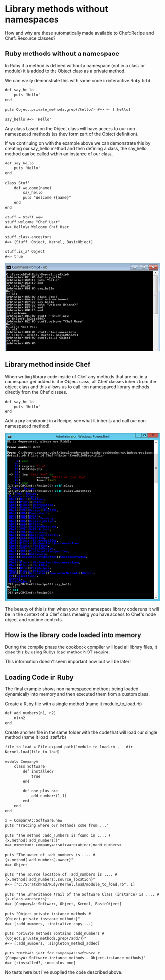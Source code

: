 Library methods without namespaces
==================================

How and why are these automatically made available to Chef::Recipe and Chef::Resource classes?

Ruby methods without a namespace
--------------------------------

In Ruby if a method is defined without a namespace (not in a class or module) it is added to the Object class as a private method.

We can easily demonstrate this with some code in interactive Ruby (irb).

````
def say_hello
	puts 'Hello'
end

puts Object.private_methods.grep(/hello/) #=> => [:hello]

say_hello #=> 'Hello'
````

Any class based on the Object class will have access to our non namespaced methods (as they form part of the Object definition).

If we continuing on with the example above we can demonstrate this by creating our say_hello method and then defining a class, the say_hello method can be called within an instance of our class.

````
def say_hello
	puts 'Hello'
end

class Stuff
	def welcome(name)
		say_hello
		puts "Welcome #{name}"
	end
end

stuff = Stuff.new
stuff.welcome "Chef User" 
#=> Hello\n Welcome Chef User

stuff.class.ancestors 
#=> [Stuff, Object, Kernel, BasicObject]

stuff.is_a? Object 
#=> true
````

![Image of say_hello method on Stuff class](images/say_hello.png)

Library method inside Chef
--------------------------

When writing library code inside of Chef any methods that are not in a namespace get added to the Object class, all Chef classes inherit from the object class and this allows us to call non namespaced library methods directly from the Chef classes.

````
def say_hello
	puts 'Hello'
end
````

Add a pry breakpoint in a Recipe, see what it inherits and call our non namespaced method!

![Image of say_hello method on Chef::Recipe class](images/say_hello_recipe.png)

The beauty of this is that when your non namespace library code runs it will be in the context of a Chef class meaning you have access to Chef's node object and runtime contexts.

How is the library code loaded into memory
------------------------------------------

During the compile phase the cookbook compiler will load all library files, it does this by using Rubys load method NOT require.

This information doesn't seem important now but will be later! 

Loading Code in Ruby
--------------------

The final example shows non namespaced methods being loaded dynamically into memory and then executed them from a custom class.

Create a Ruby file with a single method (name it module_to_load.rb)

````
def add_numbers(n1, n2)
	n1+n2
end
````

Create another file in the same folder with the code that will load our single method (name it load_stuff.rb)

````
file_to_load = File.expand_path('module_to_load.rb', __dir__)
Kernel.load(file_to_load)

module CompanyA
	class Software
		def installed?
			true
		end
		
		def one_plus_one
			add_numbers(1,1)
		end
	end
end

x = CompanyA::Software.new
puts "Tracking where our methods come from ..."

puts "The method :add_numbers is found in .... #{x.method(:add_numbers)}" 
#=> #<Method: CompanyA::Software(Object)#add_numbers>

puts "The owner of :add_numbers is .... #{x.method(:add_numbers).owner}" 
#=> Object

puts "The source location of :add_numbers is .... #{x.method(:add_numbers).source_location}" 
#=> ["C:/ScratchPad/Ruby/Kernel.load/module_to_load.rb", 1]

puts "The inheritance trail of the Software Class (instance) is .... #{x.class.ancestors}" 
#=> [CompanyA::Software, Object, Kernel, BasicObject]

puts "Object private instance methods #{Object.private_instance_methods}" 
#=> [:add_numbers, :initialize_copy ...]

puts "private methods contains :add_numbers #{Object.private_methods.grep(/add/)}" 
#=> [:add_numbers, :singleton_method_added]

puts "Methods just for CompanyA::Software #{CompanyA::Software.instance_methods - Object.instance_methods}" 
#=> [:installed?, :one_plus_one]
````

No tests here but I've supplied the code described above.